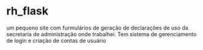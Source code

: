 # rh_flask
um pequeno site com furmulários de geração de declarações de uso da secretaria de administração onde trabalhei. Tem sistema de gerenciamento de login e criação de contas de usuário
